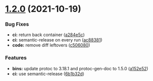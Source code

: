 # [1.2.0](https://github.com/sitkoru/Sitko.Grpc.Tools.Doc/compare/1.1.0...1.2.0) (2021-10-19)


### Bug Fixes

* **ci:** return back container ([a284e5c](https://github.com/sitkoru/Sitko.Grpc.Tools.Doc/commit/a284e5ccb430f5d70413d650749c3953aaa7247e))
* **ci:** semantic-release on every run ([ac88381](https://github.com/sitkoru/Sitko.Grpc.Tools.Doc/commit/ac88381dc2dded73074c9b6759c763851b38433f))
* **code:** remove diff leftovers ([c506080](https://github.com/sitkoru/Sitko.Grpc.Tools.Doc/commit/c506080e9570d619224bb50f3aa6353688c8b79e))


### Features

* **bins:** update protoc to 3.18.1 and protoc-gen-doc to 1.5.0 ([a152e52](https://github.com/sitkoru/Sitko.Grpc.Tools.Doc/commit/a152e52ef53c1c990380eefd52d04234df03af82))
* **ci:** use semantic-release ([6b1b32d](https://github.com/sitkoru/Sitko.Grpc.Tools.Doc/commit/6b1b32db4100595031d047b9651691c5f1ab97f0))
